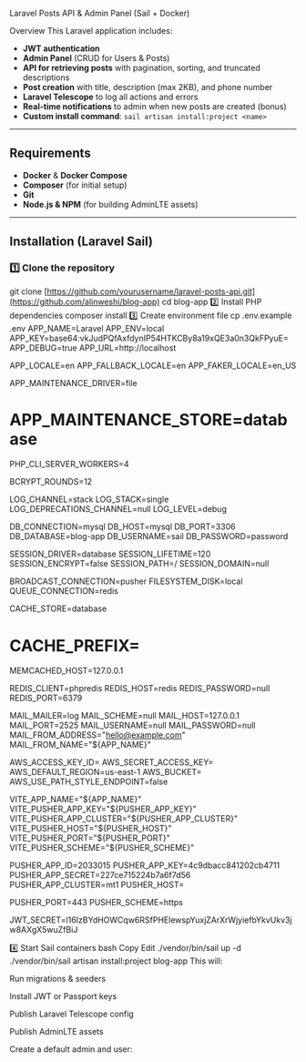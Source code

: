  Laravel Posts API & Admin Panel (Sail + Docker)

Overview
This Laravel application includes:
- **JWT  authentication**
- **Admin Panel** (CRUD for Users & Posts)
- **API for retrieving posts** with pagination, sorting, and truncated descriptions
- **Post creation** with title, description (max 2KB), and phone number
- **Laravel Telescope** to log all actions and errors
- **Real-time notifications** to admin when new posts are created (bonus)
- **Custom install command**: `sail artisan install:project <name>`

---

##  Requirements
- **Docker** & **Docker Compose**
- **Composer** (for initial setup)
- **Git**
- **Node.js & NPM** (for building AdminLTE assets)

---

##  Installation (Laravel Sail)

### 1️⃣ Clone the repository
git clone [https://github.com/yourusername/laravel-posts-api.git](https://github.com/alinweshi/blog-app)
cd blog-app
2️⃣ Install PHP dependencies
composer install
3️⃣ Create environment file
cp .env.example .env
APP_NAME=Laravel
APP_ENV=local
APP_KEY=base64:vkJudPQfAxfdynIP54HTKCBy8a19xQE3a0n3QkFPyuE=
APP_DEBUG=true
APP_URL=http://localhost

APP_LOCALE=en
APP_FALLBACK_LOCALE=en
APP_FAKER_LOCALE=en_US

APP_MAINTENANCE_DRIVER=file
# APP_MAINTENANCE_STORE=database

PHP_CLI_SERVER_WORKERS=4

BCRYPT_ROUNDS=12

LOG_CHANNEL=stack
LOG_STACK=single
LOG_DEPRECATIONS_CHANNEL=null
LOG_LEVEL=debug

DB_CONNECTION=mysql
DB_HOST=mysql
DB_PORT=3306
DB_DATABASE=blog-app
DB_USERNAME=sail
DB_PASSWORD=password

SESSION_DRIVER=database
SESSION_LIFETIME=120
SESSION_ENCRYPT=false
SESSION_PATH=/
SESSION_DOMAIN=null

BROADCAST_CONNECTION=pusher
FILESYSTEM_DISK=local
QUEUE_CONNECTION=redis

CACHE_STORE=database
# CACHE_PREFIX=

MEMCACHED_HOST=127.0.0.1

REDIS_CLIENT=phpredis
REDIS_HOST=redis
REDIS_PASSWORD=null
REDIS_PORT=6379

MAIL_MAILER=log
MAIL_SCHEME=null
MAIL_HOST=127.0.0.1
MAIL_PORT=2525
MAIL_USERNAME=null
MAIL_PASSWORD=null
MAIL_FROM_ADDRESS="hello@example.com"
MAIL_FROM_NAME="${APP_NAME}"

AWS_ACCESS_KEY_ID=
AWS_SECRET_ACCESS_KEY=
AWS_DEFAULT_REGION=us-east-1
AWS_BUCKET=
AWS_USE_PATH_STYLE_ENDPOINT=false

VITE_APP_NAME="${APP_NAME}"
VITE_PUSHER_APP_KEY="${PUSHER_APP_KEY}"
VITE_PUSHER_APP_CLUSTER="${PUSHER_APP_CLUSTER}"
VITE_PUSHER_HOST="${PUSHER_HOST}"
VITE_PUSHER_PORT="${PUSHER_PORT}"
VITE_PUSHER_SCHEME="${PUSHER_SCHEME}"

PUSHER_APP_ID=2033015
PUSHER_APP_KEY=4c9dbacc841202cb4711
PUSHER_APP_SECRET=227ce715224b7a6f7d56
PUSHER_APP_CLUSTER=mt1
PUSHER_HOST=

PUSHER_PORT=443
PUSHER_SCHEME=https

JWT_SECRET=l16IzBYdHOWCqw6RSfPHElewspYuxjZArXrWjyiefbYkvUkv3jw8AXgX5wuZfBiJ

4️⃣ Start Sail containers
bash
Copy
Edit
./vendor/bin/sail up -d
./vendor/bin/sail artisan install:project blog-app
This will:

Run migrations & seeders

Install JWT or Passport keys

Publish Laravel Telescope config

Publish AdminLTE assets

Create a default admin and user:


